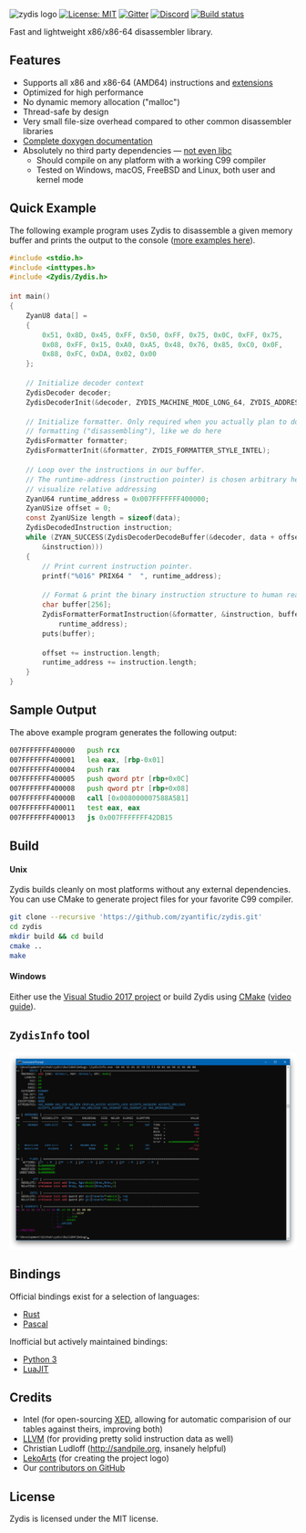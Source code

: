 ![zydis logo](https://mainframe.pw/u/P94JAqY9XSDdPedv.svg?x)
[![License: MIT](https://img.shields.io/badge/License-MIT-blue.svg)](https://opensource.org/licenses/MIT) [![Gitter](https://badges.gitter.im/zyantific/zyan-disassembler-engine.svg)](https://gitter.im/zyantific/zydis?utm_source=badge&utm_medium=badge&utm_campaign=pr-badge&utm_content=body_badge) [![Discord](https://img.shields.io/discord/390136917779415060.svg)](https://discord.gg/pJaSX3n) [![Build status](https://ci.appveyor.com/api/projects/status/2tad27q0b9v6qtga/branch/master?svg=true)](https://ci.appveyor.com/project/athre0z/zydis/branch/master)

Fast and lightweight x86/x86-64 disassembler library.

## Features

- Supports all x86 and x86-64 (AMD64) instructions and [extensions](./include/Zydis/Generated/EnumISAExt.h)
- Optimized for high performance
- No dynamic memory allocation ("malloc")
- Thread-safe by design
- Very small file-size overhead compared to other common disassembler libraries
- [Complete doxygen documentation](https://zydis.re/doc/3/)
- Absolutely no third party dependencies — [not even libc](https://github.com/zyantific/zydis/blob/develop/CMakeLists.txt#L32)
  - Should compile on any platform with a working C99 compiler
  - Tested on Windows, macOS, FreeBSD and Linux, both user and kernel mode

## Quick Example

The following example program uses Zydis to disassemble a given memory buffer and prints the output to the console ([more examples here](./examples/)).

```C
#include <stdio.h>
#include <inttypes.h>
#include <Zydis/Zydis.h>

int main()
{
    ZyanU8 data[] =
    {
        0x51, 0x8D, 0x45, 0xFF, 0x50, 0xFF, 0x75, 0x0C, 0xFF, 0x75,
        0x08, 0xFF, 0x15, 0xA0, 0xA5, 0x48, 0x76, 0x85, 0xC0, 0x0F,
        0x88, 0xFC, 0xDA, 0x02, 0x00
    };

    // Initialize decoder context
    ZydisDecoder decoder;
    ZydisDecoderInit(&decoder, ZYDIS_MACHINE_MODE_LONG_64, ZYDIS_ADDRESS_WIDTH_64);

    // Initialize formatter. Only required when you actually plan to do instruction
    // formatting ("disassembling"), like we do here
    ZydisFormatter formatter;
    ZydisFormatterInit(&formatter, ZYDIS_FORMATTER_STYLE_INTEL);

    // Loop over the instructions in our buffer.
    // The runtime-address (instruction pointer) is chosen arbitrary here in order to better
    // visualize relative addressing
    ZyanU64 runtime_address = 0x007FFFFFFF400000;
    ZyanUSize offset = 0;
    const ZyanUSize length = sizeof(data);
    ZydisDecodedInstruction instruction;
    while (ZYAN_SUCCESS(ZydisDecoderDecodeBuffer(&decoder, data + offset, length - offset,
        &instruction)))
    {
        // Print current instruction pointer.
        printf("%016" PRIX64 "  ", runtime_address);

        // Format & print the binary instruction structure to human readable format
        char buffer[256];
        ZydisFormatterFormatInstruction(&formatter, &instruction, buffer, sizeof(buffer),
            runtime_address);
        puts(buffer);

        offset += instruction.length;
        runtime_address += instruction.length;
    }
}
```

## Sample Output

The above example program generates the following output:

```asm
007FFFFFFF400000   push rcx
007FFFFFFF400001   lea eax, [rbp-0x01]
007FFFFFFF400004   push rax
007FFFFFFF400005   push qword ptr [rbp+0x0C]
007FFFFFFF400008   push qword ptr [rbp+0x08]
007FFFFFFF40000B   call [0x008000007588A5B1]
007FFFFFFF400011   test eax, eax
007FFFFFFF400013   js 0x007FFFFFFF42DB15
```

## Build

#### Unix

Zydis builds cleanly on most platforms without any external dependencies. You can use CMake to generate project files for your favorite C99 compiler.

```bash
git clone --recursive 'https://github.com/zyantific/zydis.git'
cd zydis
mkdir build && cd build
cmake ..
make
```

#### Windows

Either use the [Visual Studio 2017 project](./msvc/) or build Zydis using [CMake](https://cmake.org/download/) ([video guide](https://www.youtube.com/watch?v=fywLDK1OAtQ)).

## `ZydisInfo` tool
![ZydisInfo](./assets/screenshots/ZydisInfo.png)

## Bindings

 Official bindings exist for a selection of languages:
- [Rust](https://github.com/zyantific/zydis-rs)
- [Pascal](https://github.com/zyantific/zydis-pascal)

Inofficial but actively maintained bindings:
- [Python 3](https://github.com/novogen/pydis)
- [LuaJIT](https://github.com/Wiladams/lj2zydis)

## Credits
- Intel (for open-sourcing [XED](https://github.com/intelxed/xed), allowing for automatic comparision of our tables against theirs, improving both)
- [LLVM](https://llvm.org) (for providing pretty solid instruction data as well)
- Christian Ludloff (http://sandpile.org, insanely helpful)
- [LekoArts](https://www.lekoarts.de/) (for creating the project logo)
- Our [contributors on GitHub](https://github.com/zyantific/zydis/graphs/contributors)

## License

Zydis is licensed under the MIT license.
